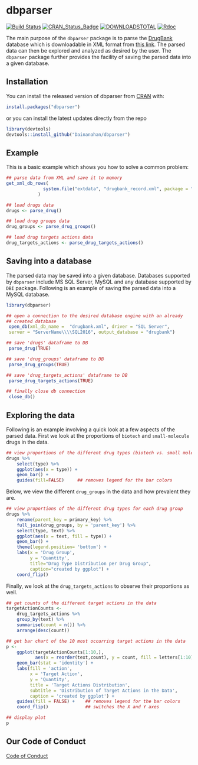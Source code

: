 
<!-- README.md is generated from README.Rmd. Please edit attributes file -->

# dbparser

[![Build
Status](https://travis-ci.org/Dainanahan/dbparser.svg?branch=master)](https://travis-ci.org/Dainanahan/dbparser)
[![CRAN\_Status\_Badge](http://www.r-pkg.org/badges/version/dbparser)](https://cran.r-project.org/package=dbparser)
[![DOWNLOADSTOTAL](https://cranlogs.r-pkg.org/badges/grand-total/dbparser)](https://cranlogs.r-pkg.org/badges/grand-total/dbparser)
[![Rdoc](http://www.rdocumentation.org/badges/version/dbparser)](http://www.rdocumentation.org/packages/dbparser)

The main purpose of the `dbparser` package is to parse the
[DrugBank](http://drugbank.ca/) database which is downloadable in XML
format from [this link](https://www.drugbank.ca/releases/latest). The
parsed data can then be explored and analyzed as desired by the user.
The `dbparser` package further provides the facility of saving the
parsed data into a given database.

## Installation

You can install the released version of dbparser from
[CRAN](https://CRAN.R-project.org) with:

``` r
install.packages("dbparser")
```
or you can install the latest updates directly from the repo

``` r
library(devtools)
devtools::install_github("Dainanahan/dbparser")
```
## Example

This is a basic example which shows you how to solve a common problem:

``` r
## parse data from XML and save it to memory
get_xml_db_rows(
              system.file("extdata", "drugbank_record.xml", package = "dbparser")
            )

## load drugs data
drugs <- parse_drug()

## load drug groups data
drug_groups <- parse_drug_groups()

## load drug targets actions data
drug_targets_actions <- parse_drug_targets_actions()
```

## Saving into a database

The parsed data may be saved into a given database. Databases supported
by `dbparser` include MS SQL Server, MySQL and any database supported by
`DBI` package. Following is an example of saving the parsed data into a
MySQL database.

``` r
library(dbparser)

## open a connection to the desired database engine with an already
## created database
 open_db(xml_db_name =  "drugbank.xml", driver = "SQL Server",
 server = "ServerName\\\\SQL2016", output_database = "drugbank")

## save 'drugs' dataframe to DB
 parse_drug(TRUE)

## save 'drug_groups' dataframe to DB
 parse_drug_groups(TRUE)

## save 'drug_targets_actions' dataframe to DB
 parse_drug_targets_actions(TRUE)

## finally close db connection 
 close_db()
```

## Exploring the data

Following is an example involving a quick look at a few aspects of the
parsed data. First we look at the proportions of `biotech` and
`small-molecule` drugs in the
data.

``` r
## view proportions of the different drug types (biotech vs. small molecule)
drugs %>% 
    select(type) %>% 
    ggplot(aes(x = type)) + 
    geom_bar() + 
    guides(fill=FALSE)     ## removes legend for the bar colors
```

Below, we view the different `drug_groups` in the data and how prevalent
they are.

``` r
## view proportions of the different drug types for each drug group
drugs %>% 
    rename(parent_key = primary_key) %>% 
    full_join(drug_groups, by = 'parent_key') %>% 
    select(type, text) %>% 
    ggplot(aes(x = text, fill = type)) + 
    geom_bar() + 
    theme(legend.position= 'bottom') + 
    labs(x = 'Drug Group', 
         y = 'Quantity', 
         title="Drug Type Distribution per Drug Group", 
         caption="created by ggplot") + 
    coord_flip()
```

Finally, we look at the `drug_targets_actions` to observe their
proportions as well.

``` r
## get counts of the different target actions in the data
targetActionCounts <- 
    drug_targets_actions %>% 
    group_by(text) %>% 
    summarise(count = n()) %>% 
    arrange(desc(count))

## get bar chart of the 10 most occurring target actions in the data
p <- 
    ggplot(targetActionCounts[1:10,], 
           aes(x = reorder(text,count), y = count, fill = letters[1:10])) + 
    geom_bar(stat = 'identity') +
    labs(fill = 'action', 
         x = 'Target Action', 
         y = 'Quantity', 
         title = 'Target Actions Distribution', 
         subtitle = 'Distribution of Target Actions in the Data',
         caption = 'created by ggplot') + 
    guides(fill = FALSE) +    ## removes legend for the bar colors
    coord_flip()              ## switches the X and Y axes

## display plot
p
```

## Our Code of Conduct
[Code of Conduct](https://github.com/Dainanahan/dbparser/blob/master/CODE_OF_CONDUCT.md)
